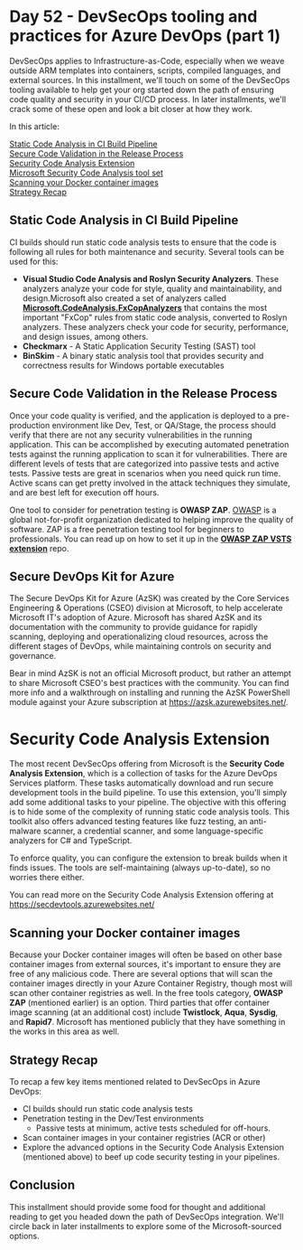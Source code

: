 # Day 52 - DevSecOps tooling and practices for Azure DevOps (part 1)

DevSecOps applies to Infrastructure-as-Code, especially when we weave outside ARM templates into containers, scripts, compiled languages, and external sources. In this installment, we'll touch on some of the DevSecOps tooling available to help get your org started down the path of ensuring code quality and security in your CI/CD process. In later installments, we'll crack some of these open and look a bit closer at how they work.

In this article:

[Static Code Analysis in CI Build Pipeline](#static-code-analysis-in-ci-build-pipeline) </br>
[Secure Code Validation in the Release Process](#secure-code-validation-in-the-release-process) </br>
[Security Code Analysis Extension](#security-code-analysis-extension) </br>
[Microsoft Security Code Analysis tool set](#microsoft-security-code-analysis-tool-set) </br>
[Scanning your Docker container images](#scanning-your-docker-container-images) </br>
[Strategy Recap](#strategy-recap) </br>

## Static Code Analysis in CI Build Pipeline
CI builds should run static code analysis tests to ensure that the code is following all rules for both maintenance and security. Several tools can be used for this:

- **Visual Studio Code Analysis and Roslyn Security Analyzers**. These analyzers analyze your code for style, quality and maintainability, and design.Microsoft also created a set of analyzers called [**Microsoft.CodeAnalysis.FxCopAnalyzers**](https://docs.microsoft.com/visualstudio/code-quality/install-fxcop-analyzers) that contains the most important "FxCop" rules from static code analysis, converted to Roslyn analyzers. These analyzers check your code for security, performance, and design issues, among others.
- **Checkmarx** - A Static Application Security Testing (SAST) tool
- **BinSkim** - A binary static analysis tool that provides security and correctness results for Windows portable executables

## Secure Code Validation in the Release Process

Once your code quality is verified, and the application is deployed to a pre-production environment like Dev, Test, or QA/Stage, the process should verify that there are not any security vulnerabilities in the running application. This can be accomplished by executing automated penetration tests against the running application to scan it for vulnerabilities. There are different levels of tests that are categorized into passive tests and active tests. Passive tests are great in scenarios when you need quick run time. Active scans can get pretty involved in the attack techniques they simulate, and are best left for execution off hours.

One tool to consider for penetration testing is **OWASP ZAP**. [OWASP](https://www.owasp.org/) is a global not-for-profit organization dedicated to helping improve the quality of software. ZAP is a free penetration testing tool for beginners to professionals. You can read up on how to set it up in the [**OWASP ZAP VSTS extension**](https://github.com/deliveron/owasp-zap-vsts-extension) repo.

## Secure DevOps Kit for Azure

The Secure DevOps Kit for Azure (AzSK) was created by the Core Services Engineering & Operations (CSEO) division at Microsoft, to help accelerate Microsoft IT's adoption of Azure. Microsoft has shared AzSK and its documentation with the community to provide guidance for rapidly scanning, deploying and operationalizing cloud resources, across the different stages of DevOps, while maintaining controls on security and governance.

Bear in mind AzSK is not an official Microsoft product, but rather an attempt to share Microsoft CSEO's best practices with the community. You can find more info and a walkthrough on installing and running the AzSK PowerShell module against your Azure subscription at https://azsk.azurewebsites.net/.

# Security Code Analysis Extension

The most recent DevSecOps offering from Microsoft is the **Security Code Analysis Extension**, which is a collection of tasks for the Azure DevOps Services platform. These tasks automatically download and run secure development tools in the build pipeline. To use this extension, you'll simply add some additional tasks to your pipeline. The objective with this offering is to hide some of the complexity of running static code analysis tools. This toolkit also offers advanced testing features like fuzz testing, an anti-malware scanner, a credential scanner, and some language-specific analyzers for C# and TypeScript.

To enforce quality, you can configure the extension to break builds when it finds issues. The tools are self-maintaining (always up-to-date), so no worries there either.

You can read more on the Security Code Analysis Extension offering at https://secdevtools.azurewebsites.net/


## Scanning your Docker container images

Because your Docker container images will often be based on other base container images from external sources, it's important to ensure they are free of any malicious code. There are several options that will scan the container images directly in your Azure Container Registry, though most will scan other container registries as well. In the free tools category, **OWASP ZAP** (mentioned earlier) is an option. Third parties that offer container image scanning (at an additional cost) include **Twistlock**, **Aqua**, **Sysdig**, and **Rapid7**. Microsoft has mentioned publicly that they have something in the works in this area as well.


## Strategy Recap

To recap a few key items mentioned related to DevSecOps in Azure DevOps:

- CI builds should run static code analysis tests
- Penetration testing in the Dev/Test environments
  - Passive tests at minimum, active tests scheduled for off-hours.
- Scan container images in your container registries (ACR or other)
- Explore the advanced options in the Security Code Analysis Extension (mentioned above) to beef up code security testing in your pipelines.

## Conclusion

This installment should provide some food for thought and additional reading to get you headed down the path of DevSecOps integration. We'll circle back in later installments to explore some of the Microsoft-sourced options.
